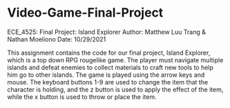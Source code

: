 # Video-Game-Final-Project

ECE_4525: Final Project: Island Explorer
Author: Matthew Luu Trang & Nathan Moeliono
Date: 10/29/2021

This assignment contains the code for our final project, Island Explorer, which is a top down
RPG rougelike game. The player must navigate multiple islands and defeat enemies to collect
materials to craft new tools to help him go to other islands. The game is played using the arrow
keys and mouse. The keyboard buttons 1-9 are used to change the item that the character is
holding, and the z button is used to apply the effect of the item, while the x button is used to
throw or place the item.
